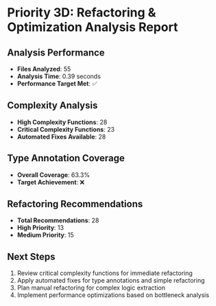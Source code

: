 # Priority 3D: Refactoring & Optimization Analysis Report

## Analysis Performance
- **Files Analyzed**: 55
- **Analysis Time**: 0.39 seconds
- **Performance Target Met**: ✅

## Complexity Analysis
- **High Complexity Functions**: 28
- **Critical Complexity Functions**: 23
- **Automated Fixes Available**: 28

## Type Annotation Coverage
- **Overall Coverage**: 63.3%
- **Target Achievement**: ❌

## Refactoring Recommendations
- **Total Recommendations**: 28
- **High Priority**: 13
- **Medium Priority**: 15

## Next Steps
1. Review critical complexity functions for immediate refactoring
2. Apply automated fixes for type annotations and simple refactoring
3. Plan manual refactoring for complex logic extraction
4. Implement performance optimizations based on bottleneck analysis
